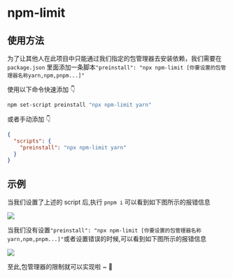 # npm-limit

## 使用方法

为了让其他人在此项目中只能通过我们指定的包管理器去安装依赖，我们需要在 `package.json` 里面添加一条脚本`"preinstall": "npx npm-limit [你要设置的包管理器名称yarn,npm,pnpm...]"`

使用以下命令快速添加 👇

```sh
npm set-script preinstall "npx npm-limit yarn"
```

或者手动添加 👇

```json
{
  "scripts": {
    "preinstall": "npx npm-limit yarn"
  }
}
```

## 示例

当我们设置了上述的 script 后,执行 `pnpm i` 可以看到如下图所示的报错信息

![](https://gitee.com/wangrongding/image-house/raw/master/images/202202211343554.png)

当我们没有设置`"preinstall": "npx npm-limit [你要设置的包管理器名称yarn,npm,pnpm...]"`或者设置错误的时候,可以看到如下图所示的报错信息

![](https://gitee.com/wangrongding/image-house/raw/master/images/202202211642694.png)

至此,包管理器的限制就可以实现啦 ~ 🥰
